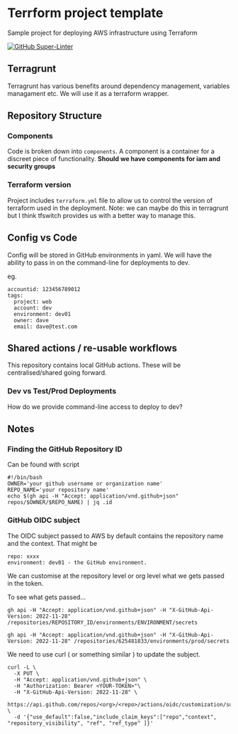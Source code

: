 # Terrform project template

Sample project for deploying AWS infrastructure using Terraform

[![GitHub Super-Linter](https://github.com/Allwyn-UK/plat-tf-template/actions/workflows/linter.yml/badge.svg)](https://github.com/marketplace/actions/super-linter)

## Terragrunt

Terragrunt has various benefits around dependency management, variables
managament etc.  We will use it as a terraform wrapper.

## Repository Structure

### Components

Code is broken down into `components`.  A component is a container for a
discreet piece of functionality.
__Should we have components for iam and security groups__  

### Terraform version

Project includes `terraform.yml` file to allow us to control the version of
terraform used in the deployment.
Note: we can maybe do this in terragrunt but I think tfswitch provides us with a
better way to manage this.

## Config vs Code

Config will be stored in GitHub environments in yaml.
We will have the ability to pass in on the command-line for deployments to dev.

eg.  

    accountid: 123456789012
    tags:
      project: web
      account: dev
      environment: dev01
      owner: dave
      email: dave@test.com

## Shared actions / re-usable workflows

This repository contains local GitHub actions.  These will be centralised/shared
going forward.

### Dev vs Test/Prod Deployments

How do we provide command-line access to deploy to dev?

## Notes

### Finding the GitHub Repository ID

Can be found with script

    #!/bin/bash
    OWNER='your github username or organization name'
    REPO_NAME='your repository name'    
    echo $(gh api -H "Accept: application/vnd.github+json" repos/$OWNER/$REPO_NAME) | jq .id

### GitHub OIDC subject

The OIDC subject passed to AWS by default contains the repository name and the context.
That might be

    repo: xxxx
    environment: dev01 - the GitHub environment.

We can customise at the repository level or org level what we gets passed in the token.

To see what gets passed...

    gh api -H "Accept: application/vnd.github+json" -H "X-GitHub-Api-Version: 2022-11-28" /repositories/REPOSITORY_ID/environments/ENVIRONMENT/secrets

    gh api -H "Accept: application/vnd.github+json" -H "X-GitHub-Api-Version: 2022-11-28" /repositories/625481833/environments/prod/secrets

We need to use curl ( or something similar ) to update the subject.

    curl -L \
      -X PUT \
      -H "Accept: application/vnd.github+json" \
      -H "Authorization: Bearer <YOUR-TOKEN>"\
      -H "X-GitHub-Api-Version: 2022-11-28" \
      https://api.github.com/repos/<org>/<repo>/actions/oidc/customization/sub \
      -d '{"use_default":false,"include_claim_keys":["repo","context", "repository_visibility", "ref", "ref_type" ]}'
